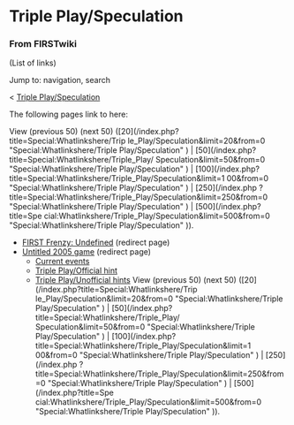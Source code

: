 # Triple Play/Speculation

### From FIRSTwiki

(List of links)

Jump to: navigation, search

&lt; [Triple
Play/Speculation](/index.php?title=Triple_Play/Speculation&redirect=no "Triple
Play/Speculation" )  

The following pages link to here:

View (previous 50) (next 50) ([20](/index.php?title=Special:Whatlinkshere/Trip
le_Play/Speculation&limit=20&from=0 "Special:Whatlinkshere/Triple
Play/Speculation" ) | [50](/index.php?title=Special:Whatlinkshere/Triple_Play/
Speculation&limit=50&from=0 "Special:Whatlinkshere/Triple Play/Speculation" )
| [100](/index.php?title=Special:Whatlinkshere/Triple_Play/Speculation&limit=1
00&from=0 "Special:Whatlinkshere/Triple Play/Speculation" ) | [250](/index.php
?title=Special:Whatlinkshere/Triple_Play/Speculation&limit=250&from=0
"Special:Whatlinkshere/Triple Play/Speculation" ) | [500](/index.php?title=Spe
cial:Whatlinkshere/Triple_Play/Speculation&limit=500&from=0
"Special:Whatlinkshere/Triple Play/Speculation" )).

  * [FIRST Frenzy: Undefined](/index.php?title=FIRST_Frenzy:_Undefined&redirect=no "FIRST Frenzy: Undefined" ) (redirect page) 
  * [Untitled 2005 game](/index.php?title=Untitled_2005_game&redirect=no "Untitled 2005 game" ) (redirect page) 
    * [Current events](Current_events "Current events" )
    * [Triple Play/Official hint](Triple_Play/Official_hint "Triple Play/Official hint" )
    * [Triple Play/Unofficial hints](Triple_Play/Unofficial_hints "Triple Play/Unofficial hints" )
View (previous 50) (next 50) ([20](/index.php?title=Special:Whatlinkshere/Trip
le_Play/Speculation&limit=20&from=0 "Special:Whatlinkshere/Triple
Play/Speculation" ) | [50](/index.php?title=Special:Whatlinkshere/Triple_Play/
Speculation&limit=50&from=0 "Special:Whatlinkshere/Triple Play/Speculation" )
| [100](/index.php?title=Special:Whatlinkshere/Triple_Play/Speculation&limit=1
00&from=0 "Special:Whatlinkshere/Triple Play/Speculation" ) | [250](/index.php
?title=Special:Whatlinkshere/Triple_Play/Speculation&limit=250&from=0
"Special:Whatlinkshere/Triple Play/Speculation" ) | [500](/index.php?title=Spe
cial:Whatlinkshere/Triple_Play/Speculation&limit=500&from=0
"Special:Whatlinkshere/Triple Play/Speculation" )).

